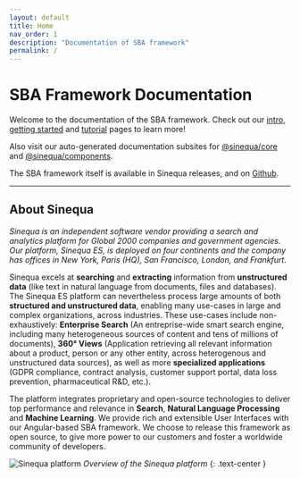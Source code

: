 ```yaml
---
layout: default
title: Home
nav_order: 1
description: "Documentation of SBA framework"
permalink: /
---
```


# SBA Framework Documentation

Welcome to the documentation of the SBA framework. Check out our [intro](intro), [getting started](gettingstarted/gettingstarted.html) and [tutorial](tutorial/tutorial.html) pages to learn more!

Also visit our auto-generated documentation subsites for [@sinequa/core](core) and [@sinequa/components](components).

The SBA framework itself is available in Sinequa releases, and on [Github](https://github.com/sinequa/sba-angular).

---

## About Sinequa

*Sinequa is an independent software vendor providing a search and analytics platform for Global 2000 companies and government agencies. Our platform, Sinequa ES, is deployed on four continents and the company has offices in New York, Paris (HQ), San Francisco, London, and Frankfurt.*

Sinequa excels at **searching** and **extracting** information from **unstructured data** (like text in natural language from documents, files and databases). The Sinequa ES platform can nevertheless process large amounts of both **structured and unstructured data**, enabling many use-cases in large and complex organizations, across industries. These use-cases include non-exhaustively: **Enterprise Search** (An entreprise-wide smart search engine, including many heterogeneous sources of content and tens of millions of documents), **360° Views** (Application retrieving all relevant information about a product, person or any other entity, across heterogenous and unstructured data sources), as well as more **specialized applications** (GDPR compliance, contract analysis, customer support portal, data loss prevention, pharmaceutical R&D, etc.).

The platform integrates proprietary and open-source technologies to deliver top performance and relevance in **Search**, **Natural Language Processing** and **Machine Learning**. We provide rich and extensible User Interfaces with our Angular-based SBA framework. We choose to release this framework as open source, to give more power to our customers and foster a worldwide community of developers.

![Sinequa platform](/assets/index/sinequa-platform.png)
*Overview of the Sinequa platform*
{: .text-center }
